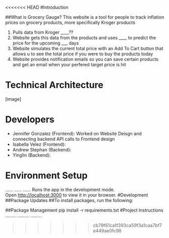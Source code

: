<<<<<<< HEAD
#Introduction

##What is Grocery Gauge? 
This website is a tool for people to track inflation prices on grocery products, more specifically Kroger products
1. Pulls data from Kroger ____??
2. Website gets this data from the products and uses ____ to predict the price for the upcoming ___ days
3. Website simulates the current total price with an Add To Cart button that allows u to see the total price if you were to buy the products today
4. Website provides notification emails so you can save certain products and get an email when your perfered target price is hit

# Technical Architecture 
[image]

# Developers 
- Jennifer Gonzalez (Frontend): Worked on Website Deisgn and connecting backend API calls to Frontend design
- Isabella Velez (Frontend): 
- Andrew Stephan (Backend):
- Yinglin (Backend):
# Environment Setup
......
......
......
Runs the app in the development mode.\
Open [http://localhost:3000](http://localhost:3000) to view it in your browser.
#Development 
##Package Updates 
##To install packages, run the following:

##Package Management 
pip install -r requirements.txt
#Project Instructions 
.........
.........
.........


>>>>>>> cb79f61ca1f393ca59f3a1caa7bf7e449ae0fc98
